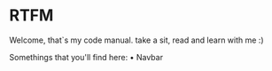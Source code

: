# RTFM
Welcome, that`s my code manual. take a sit, read and learn with me :)

Somethings that you'll find here:
• Navbar
